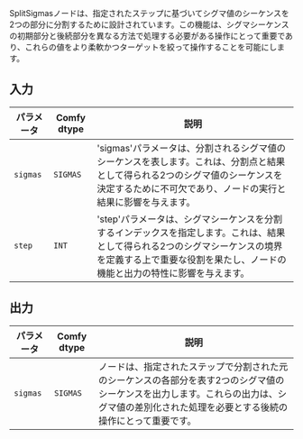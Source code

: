 
SplitSigmasノードは、指定されたステップに基づいてシグマ値のシーケンスを2つの部分に分割するために設計されています。この機能は、シグマシーケンスの初期部分と後続部分を異なる方法で処理する必要がある操作にとって重要であり、これらの値をより柔軟かつターゲットを絞って操作することを可能にします。

## 入力

| パラメータ | Comfy dtype | 説明 |
|-----------|-------------|------|
| `sigmas`  | `SIGMAS`    | 'sigmas'パラメータは、分割されるシグマ値のシーケンスを表します。これは、分割点と結果として得られる2つのシグマ値のシーケンスを決定するために不可欠であり、ノードの実行と結果に影響を与えます。 |
| `step`    | `INT`       | 'step'パラメータは、シグマシーケンスを分割するインデックスを指定します。これは、結果として得られる2つのシグマシーケンスの境界を定義する上で重要な役割を果たし、ノードの機能と出力の特性に影響を与えます。 |

## 出力

| パラメータ | Comfy dtype | 説明 |
|-----------|-------------|------|
| `sigmas`  | `SIGMAS`    | ノードは、指定されたステップで分割された元のシーケンスの各部分を表す2つのシグマ値のシーケンスを出力します。これらの出力は、シグマ値の差別化された処理を必要とする後続の操作にとって重要です。 |
